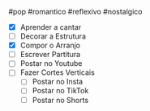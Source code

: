 #pop #romantico #reflexivo #nostalgico

- [x] Aprender a cantar
- [ ] Decorar a Estrutura
- [x] Compor o Arranjo
- [ ] Escrever Partitura
- [ ] Postar no Youtube
- [ ] Fazer Cortes Verticais
	- [ ] Postar no Insta
	- [ ] Postar no TikTok
	- [ ] Postar no Shorts